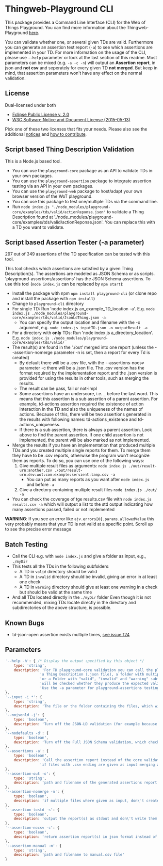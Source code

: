 # Thingweb-Playground CLI

This package provides a Command Line Interface (CLI) for the Web of Things Playground.
You can find more information about the Thingweb-Playground [here](https://github.com/thingweb/thingweb-playground).

You can validate whether one, or several given TDs are valid.
Furthermore you can generate an assertion test report (`-a`) to see which assertions are implemented in your TD.
For more information on the usage of the CLI, please use `--help` parameter or look at the last section of this readme. Most parameters can be mixed (e.g.
`-a -c -n`) will output an **Assertion report**, in json and **not csv** and seperately for every given TD **not merged**.
But keep in mind, that assertion parameters won't have any effect on the normal validation.

## License

Dual-licensed under both

* [Eclipse Public License v. 2.0](http://www.eclipse.org/legal/epl-2.0)
* [W3C Software Notice and Document License (2015-05-13)](https://www.w3.org/Consortium/Legal/2015/copyright-software-and-document)

Pick one of these two licenses that fits your needs.
Please also see the additional [notices](NOTICE.md) and [how to contribute](CONTRIBUTING.md).

## Script based Thing Description Validation

This is a Node.js based tool.

* You can use the `playground-core` package as an API to validate TDs in your own packages.
* You can use the `playground-assertion` package to integrate assertion testing via an API in your own packages.
* You can use the `playground-web` package to host/adapt your own browser version of the WoT playground.
* You can use this package to test one/multiple TDs via the command line.
* Run `node index.js "./node_modules/playground-core/examples/tds/valid/actionReponse.json"` to validate a Thing Description found at './node_modules/playground-core/examples/tds/valid/actionReponse.json'. You can replace this with a TD you want to validate.

## Script based Assertion Tester (-a parameter)

297 out of 349 assertions of the TD specification can be tested with this tool.

This tool checks which assertions are satisfied by a given Thing Description(s). The assertions are modeled as JSON Schema or as scripts. 'playground-assertions/assertions' has the JSON Schema assertions. To use this tool (`node index.js` can be replaced by `npm start`):

* Install the package with npm `npm install playground-cli` (or clone repo and install the package with `npm install`)
* Change to `playground-cli` directory
* For single TD: Run 'node index.js an_example_TD_location -a'. E.g. `node index.js ./node_modules/playground-core/examples/tds/valid/JsonLdThing.json -a`
  * You can specify the output location and filename with the -o argument, e.g. `node index.js inputTD.json -o outputResult -a`
* For a directory with **only** TDs: Run 'node index.js a_directory_location'. E.g. `node index.js ./node_modules/playground-core/examples/tds/valid/`
* The result(s) are found in the './out' merged into one report (unless the --assertion-nomerge parameter -n is set, then a report for every Td is created)
  * By default there will be a .csv file, with the --assertions-nocsv parameter -c there will be a .json file. The .csv version has the format required by the implementation report and the .json version is provided for using the results in other tools, such as merging the results.
  * The result can be pass, fail or not-impl
  * Some assertions have an underscore, i.e. `_` before the last word. This means that this assertion is a sub assertion of a parent assertion. For example, td-actions assertion required the existence of action interaction in the TD and also the uniqueness of the names of actions. Because of this, there will be two assertions generated in the results with following names: td-actions_existence and td-actions_uniqueness.
  * If there is a sub assertion, there is always a parent assertion. Look above to find the parent assertion. If one child assertion is not implemented, the parent will be also marked as not implemented.
* Merge the results if you have an implementation that produced multiple TDs and you created multiple single reports for them. To merge them they have to be .csv reports, otherwise the program won't recognize them as reports. To do so, you can use one of the following ways:
  1. Give multiple result files as arguments: `node index.js ./out/result-urn:another.csv ./out/result-urn:dev:wot:com:example:servient:lamp.csv -a`
     * You can put as many reports as you want after `node index.js` and before `-a`
  2. Give a directory containing multiple result files `node index.js ./out/ -a`
* You can check the coverage of tge results.csv file with `node index.js results.csv -a` which will output a list to the std output indicating how many assertions passed, failed or not implemented

**WARNING**: If you see an error like `ajv.errors[0].params.allowedValue` this very probably means that your TD is not valid at a specific point. Scroll up to see the precise error message

## Batch Testing

* Call the CLI e.g. with `node index.js` and give a folder as input, e.g., `./myDir`
* This tests all the TDs in the following subfolders:
  * A TD in `valid` directory should be valid
  * A TD in `invalid` directory should be invalid, giving an error in at least one check
  * A TD in `warning` directory should give at least one warning in a check but should be valid at the same time
* And all TDs located directly in the `./myDir` folder
Even though it is not recommended, mixing TDs locate directly in the directory and subdirectories of the above structure, is possible.

## Known Bugs

* td-json-open assertion exists multiple times, [see issue 124](https://github.com/thingweb/thingweb-playground/issues/124)

## Parameters

```javascript
'--help -h': { /* Display the output specified by this object */
    type: 'string',
    description: 'For TD playground-core validation you can call the playground validation with no input (example folder will be taken), \n'+
                'a Thing Description (.json file), a folder with multiple Thing Descriptions, \n' +
                'or a Folder with "valid", "invalid" and "warning" subfolder, where all included TDs \n' +
                'will be checked whether they produce the expected validation result.' +
                'Use the -a parameter for playground-assertions testing.'
},
'--input -i *': {
    type: 'string',
    description: 'The file or the folder containing the files, which will be validated.'
},
'--nojsonld -j': {
    type: 'boolean',
    description: 'Turn off the JSON-LD validation (for example because internet connection is not available).'
},
'--nodefaults -d': {
    type: 'boolean',
    description: 'Turn off the Full JSON Schema validation, which checks e.g. for default values being explicitly set.'
},
'--assertions -a': {
    type: 'boolean',
    description: 'Call the assertion report instead of the core validation, \n' +
                'if files with .csv ending are given as input merging assertion reports is done.'
},
'--assertion-out -o': {
    type: 'string',
    description: 'path and filename of the generated assertions report (defaults to ./out/[.]assertionsTest[_$input])'
},
'--assertion-nomerge -n': {
    type: 'boolean',
    description: 'if multiple files where given as input, don\'t create a merged report, but one for each'
},
'--assertion-tostd -s': {
    type: 'boolean',
    description: 'output the report(s) as stdout and don\'t write them to a file'
},
'--assertion-nocsv -c': {
    type: 'boolean',
    description: 'return assertion report(s) in json format instead of csv'
},
'--assertion-manual -m': {
    type: 'string',
    description: 'path and filename to manual.csv file'
}
```
